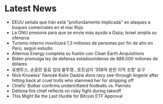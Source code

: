 # Latest News
-  EEUU señala que Irán está "profundamente implicada" en ataques a buques comerciales en el mar Rojo
-  La ONU presiona para que se envíe más ayuda a Gaza; Israel amplía su ofensiva
-  Turismo interno movilizará 1,3 millones de personas por fin de año en Perú, según estudio
-  Alternus Energy completa su fusión con Clean Earth Acquisitions
-  Biden promulga ley de defensa estadounidense de 886.000 millones de dólares
-  유벤투스, 손흥민 동료 임대 불투명…토트넘이 ‘358억 완전 이적 조항’ 요구
-  Nick Knowles' fiancée Katie Dadzie dons racy see-through lingerie after hitting back at cruel trolls who slammed her for stripping off
-  Chiefs' Butker confirms underinflated footballs vs. Patriots
-  Deltona fire chief reflects on risky fight during takeoff
-  This Might Be the Last Hurdle for Bitcoin ETF Approval
